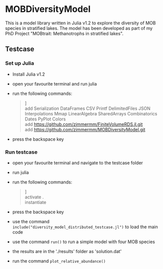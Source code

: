 # MOBDiversityModel

This is a model library written in Julia v1.2 to explore the diversity of MOB species in stratified lakes. The model has been developed as part of my PhD Project "MOBtrait: Methanotrophs in stratified lakes".


## Testcase
### Set up Julia
- Install Julia v1.2
- open your favourite terminal and run julia
- run the following commands:

	> ]<br/>
	> add Serialization DataFrames CSV Printf DelimitedFiles JSON Interpolations Mmap LinearAlgebra SharedArrays Combinatorics Dates PyPlot Colors<br/>
	> add https://github.com/zimmermm/FiniteVolumeRDS.jl.git<br/>
	> add https://github.com/zimmermm/MOBDiversityModel.git

- press the backspace key


### Run testcase
- open your favourite terminal and navigate to the testcase folder
- run julia

- run the following commands:

	> ]<br/>
	> activate .<br/>
	> instantiate

- press the backspace key
- use the command `include("diversity_model_distributed_testcase.jl")` to load the main code
- use the command `run()` to run a simple model with four MOB species
- the results are in the './results' folder as 'solution.dat'
- run the command `plot_relative_abundance()`
